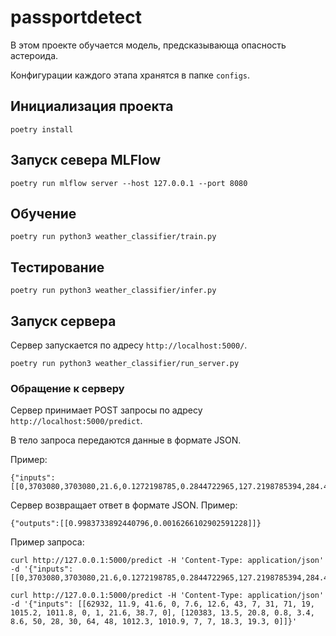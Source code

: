 # passportdetect

В этом проекте обучается модель, предсказывающа опасность астероида.

Конфигурации каждого этапа хранятся в папке `configs`.

## Инициализация проекта

```shell
poetry install
```

## Запуск севера MLFlow

```shell
poetry run mlflow server --host 127.0.0.1 --port 8080
```

## Обучение

```shell
poetry run python3 weather_classifier/train.py
```

## Тестирование

```shell
poetry run python3 weather_classifier/infer.py
```

## Запуск сервера

Сервер запускается по адресу `http://localhost:5000/`.

```shell
poetry run python3 weather_classifier/run_server.py
```

### Обращение к серверу

Сервер принимает POST запросы по адресу `http://localhost:5000/predict`.

В тело запроса передаются данные в формате JSON.

Пример:

```
{"inputs": [[0,3703080,3703080,21.6,0.1272198785,0.2844722965,127.2198785394,284.4722965033,0.0790507431,0.1767628354,417.3880663071,933.3080892598,788947200000,6.1158343887,22017.003799315,13680.5099440799,0.4194825299,163.1787109375,62753692.0,38993336.0,17,5,0.0252819,4.634,2458000.5,0.4255490832802685,1.407011302712976,6.025981287138329,314.3739134134077,609.599786407648,0.808258932678493,57.25746987539545,2.005763672747459,2458161.6417204863,264.8375332988031,0.5905513880204395]]}
```

Сервер возвращает ответ в формате JSON.
Пример:

```
{"outputs":[[0.9983733892440796,0.0016266102902591228]]}
```

Пример запроса:

```shell
curl http://127.0.0.1:5000/predict -H 'Content-Type: application/json' -d '{"inputs": [[0,3703080,3703080,21.6,0.1272198785,0.2844722965,127.2198785394,284.4722965033,0.0790507431,0.1767628354,417.3880663071,933.3080892598,788947200000,6.1158343887,22017.003799315,13680.5099440799,0.4194825299,163.1787109375,62753692.0,38993336.0,17,5,0.0252819,4.634,2458000.5,0.4255490832802685,1.407011302712976,6.025981287138329,314.3739134134077,609.599786407648,0.808258932678493,57.25746987539545,2.005763672747459,2458161.6417204863,264.8375332988031,0.5905513880204395]]}'
```

```shell
curl http://127.0.0.1:5000/predict -H 'Content-Type: application/json' -d '{"inputs": [[62932, 11.9, 41.6, 0, 7.6, 12.6, 43, 7, 31, 71, 19, 1015.2, 1011.8, 0, 1, 21.6, 38.7, 0], [120383, 13.5, 20.8, 0.8, 3.4, 8.6, 50, 28, 30, 64, 48, 1012.3, 1010.9, 7, 7, 18.3, 19.3, 0]]}'
```
